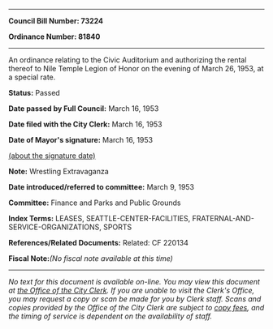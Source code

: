 

********

**Council Bill Number: 73224**
   
**Ordinance Number: 81840**
********

 An ordinance relating to the Civic Auditorium and authorizing the rental thereof to Nile Temple Legion of Honor on the evening of March 26, 1953, at a special rate.

**Status:** Passed
   
**Date passed by Full Council:** March 16, 1953
   
**Date filed with the City Clerk:** March 16, 1953
   
**Date of Mayor's signature:** March 16, 1953
   
[(about the signature date)](/~public/approvaldate.htm)
   
   
**Note:** Wrestling Extravaganza

   
**Date introduced/referred to committee:** March 9, 1953
   
**Committee:** Finance and Parks and Public Grounds
   
   
**Index Terms:** LEASES, SEATTLE-CENTER-FACILITIES, FRATERNAL-AND-SERVICE-ORGANIZATIONS, SPORTS

**References/Related Documents:** Related: CF 220134

**Fiscal Note:**_(No fiscal note available at this time)_
********

_No text for this document is available on-line. You may view this document at [the Office of the City Clerk](http://www.seattle.gov/leg/clerk/contactUs.htm). If you are unable to visit the Clerk's Office, you may request a copy or scan be made for you by Clerk staff. Scans and copies provided by the Office of the City Clerk are subject to [copy fees](http://clerk.seattle.gov/~public/clerkfees.htm), and the timing of service is dependent on the availability of staff._

